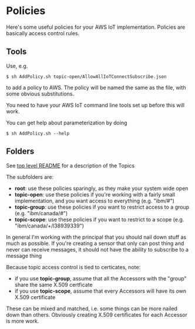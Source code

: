 # Policies

Here's some useful policies for your AWS IoT implementation.
Policies are basically access control rules.

## Tools

Use, e.g. 
    
    $ sh AddPolicy.sh topic-open/AllowAllIoTConnectSubscribe.json

to add a policy to AWS. The policy will be named the same as the file,
with some obvious substitutions. 

You need to have your AWS IoT command line tools set up before this will work.

You can get help about parameterization by doing

    $ sh AddPolicy.sh --help

## Folders

See [top level README](../../README.md) for a description of the Topics

The subfolders are:

* **root**: use these policies sparingly, as they make your system wide open
* **topic-open**: use these policies if you're working with a fairly small implementation, and you want access to everything (e.g. "ibm/#")
* **topic-group**: use these policies if you want to restrict access to a group (e.g. "ibm/canada/#")
* **topic-scope**: use these policies if you want to restrict to a scope (e.g. "ibm/canada/+/l38939339")

In general I'm working with the principal that you should nail down stuff as much as possible.
If you're creating a sensor that only can post thing and never can receive messages,
it should not have the ability to subscribe to a message thing

Because topic access control is tied to certicates, note:

* if you use **topic-group**, assume that all the Accessors with the "group" share the same X.509 certficate
* if you use **topic-scope**, assume that every Accessors will have its own X.509 certificate

These can be mixed and matched, i.e. some things can be more nailed down than others. Obviously creating 
X.509 certificates for each Accessor is more work.

